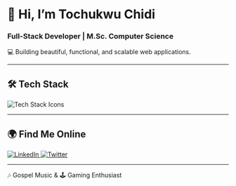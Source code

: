 <div align="left">

# 👋 Hi, I’m **Tochukwu Chidi**  
### Full-Stack Developer | M.Sc. Computer Science  

💻 Building beautiful, functional, and scalable web applications.  

---

## 🛠️ Tech Stack  
<p align="left">
  <img src="https://skillicons.dev/icons?i=react,ts,js,nodejs,python,html,css,tailwind,mysql,git" alt="Tech Stack Icons" />
</p>

---

## 🌍 Find Me Online  
<p align="left">
  <a href="https://www.linkedin.com/in/tochukwu-chidi-9466b6156/" target="_blank">
    <img src="https://img.shields.io/badge/LinkedIn-0077B5?style=for-the-badge&logo=linkedin&logoColor=white" alt="LinkedIn"/>
  </a>
  <a href="https://x.com/tochukwu_chidi" target="_blank">
    <img src="https://img.shields.io/badge/Twitter-1DA1F2?style=for-the-badge&logo=twitter&logoColor=white" alt="Twitter"/>
  </a>
</p>

---

🎶 Gospel Music & 🕹️ Gaming Enthusiast  

</div>

<!--
tochidan/tochidan is a ✨ special ✨ repository because its README.md (this file) appears on your GitHub profile.
-->
